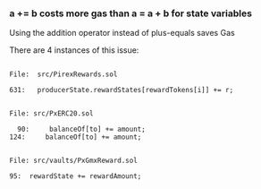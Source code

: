  ### a += b costs more gas than a = a + b for state variables

Using the addition operator instead of plus-equals saves Gas

There are 4 instances of this issue:

```

File:  src/PirexRewards.sol

631:   producerState.rewardStates[rewardTokens[i]] += r;


File: src/PxERC20.sol

  90:     balanceOf[to] += amount;
124:     balanceOf[to] += amount;


File: src/vaults/PxGmxReward.sol

95:  rewardState += rewardAmount;


```